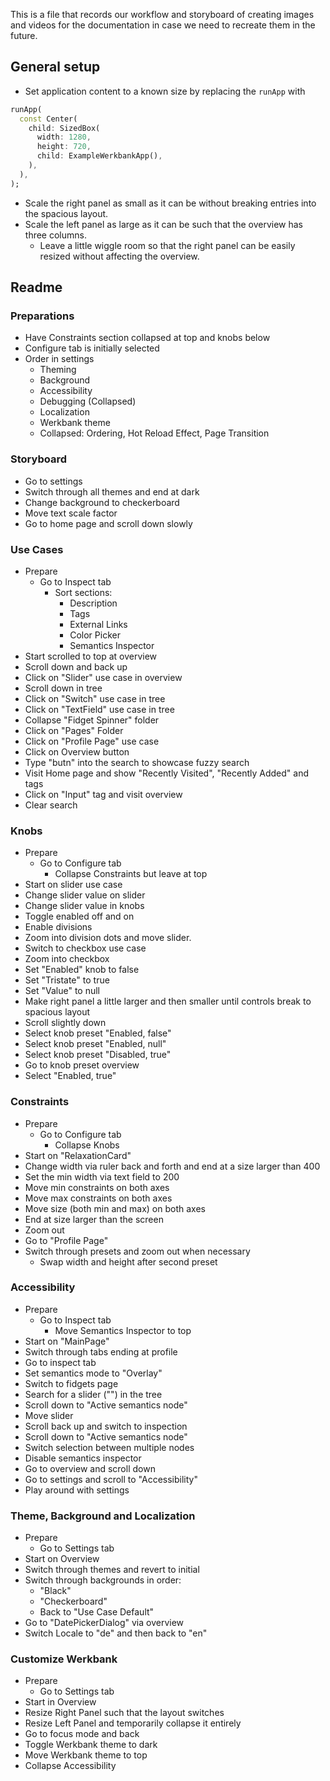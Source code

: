 This is a file that records our workflow and storyboard of creating images and videos for the documentation in case we need to recreate them in the future.

## General setup
- Set application content to a known size by replacing the `runApp` with
```dart
runApp(
  const Center(
    child: SizedBox(
      width: 1280,
      height: 720,
      child: ExampleWerkbankApp(),
    ),
  ),
);
```
- Scale the right panel as small as it can be without breaking entries into the spacious layout.
- Scale the left panel as large as it can be such that the overview has three columns.
  - Leave a little wiggle room so that the right panel can be easily resized without affecting the overview.

## Readme

### Preparations
- Have Constraints section collapsed at top and knobs below
- Configure tab is initially selected
- Order in settings
  - Theming
  - Background
  - Accessibility
  - Debugging (Collapsed)
  - Localization
  - Werkbank theme
  - Collapsed: Ordering, Hot Reload Effect, Page Transition

### Storyboard
- Go to settings
- Switch through all themes and end at dark
- Change background to checkerboard
- Move text scale factor
- Go to home page and scroll down slowly

### Use Cases
- Prepare
  - Go to Inspect tab
    - Sort sections:
      - Description
      - Tags
      - External Links
      - Color Picker
      - Semantics Inspector
- Start scrolled to top at overview
- Scroll down and back up
- Click on "Slider" use case in overview
- Scroll down in tree
- Click on "Switch" use case in tree
- Click on "TextField" use case in tree
- Collapse "Fidget Spinner" folder
- Click on "Pages" Folder
- Click on "Profile Page" use case
- Click on Overview button
- Type "butn" into the search to showcase fuzzy search
- Visit Home page and show "Recently Visited", "Recently Added" and tags
- Click on "Input" tag and visit overview
- Clear search

### Knobs
- Prepare
  - Go to Configure tab
    - Collapse Constraints but leave at top
- Start on slider use case
- Change slider value on slider
- Change slider value in knobs
- Toggle enabled off and on
- Enable divisions
- Zoom into division dots and move slider.
- Switch to checkbox use case
- Zoom into checkbox
- Set "Enabled" knob to false
- Set "Tristate" to true
- Set "Value" to null
- Make right panel a little larger and then smaller until controls break to spacious layout
- Scroll slightly down
- Select knob preset "Enabled, false"
- Select knob preset "Enabled, null"
- Select knob preset "Disabled, true"
- Go to knob preset overview
- Select "Enabled, true"

### Constraints
- Prepare
  - Go to Configure tab
    - Collapse Knobs
- Start on "RelaxationCard"
- Change width via ruler back and forth and end at a size larger than 400
- Set the min width via text field to 200
- Move min constraints on both axes
- Move max constraints on both axes
- Move size (both min and max) on both axes
- End at size larger than the screen
- Zoom out
- Go to "Profile Page"
- Switch through presets and zoom out when necessary
  - Swap width and height after second preset

### Accessibility
- Prepare
  - Go to Inspect tab
    - Move Semantics Inspector to top
- Start on "MainPage"
- Switch through tabs ending at profile
- Go to inspect tab
- Set semantics mode to "Overlay"
- Switch to fidgets page
- Search for a slider ("<No Label>") in the tree
- Scroll down to "Active semantics node"
- Move slider
- Scroll back up and switch to inspection
- Scroll down to "Active semantics node"
- Switch selection between multiple nodes
- Disable semantics inspector
- Go to overview and scroll down
- Go to settings and scroll to "Accessibility"
- Play around with settings

### Theme, Background and Localization
- Prepare
  - Go to Settings tab
- Start on Overview
- Switch through themes and revert to initial
- Switch through backgrounds in order:
  - "Black"
  - "Checkerboard"
  - Back to "Use Case Default"
- Go to "DatePickerDialog" via overview
- Switch Locale to "de" and then back to "en"

### Customize Werkbank
- Prepare
  - Go to Settings tab
- Start in Overview
- Resize Right Panel such that the layout switches
- Resize Left Panel and temporarily collapse it entirely
- Go to focus mode and back
- Toggle Werkbank theme to dark
- Move Werkbank theme to top
- Collapse Accessibility
